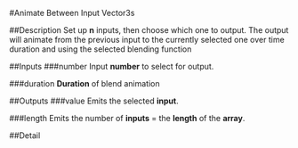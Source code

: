 #Animate Between Input Vector3s

##Description
Set up **n** inputs, then choose which one to output. The output will animate from the previous input to the currently selected one over time duration and using the selected blending function

##Inputs
###number
Input **number** to select for output.

###duration
**Duration** of blend animation

##Outputs
###value
Emits the selected **input**.

###length
Emits the number of **inputs** = the **length** of the **array**.

##Detail

